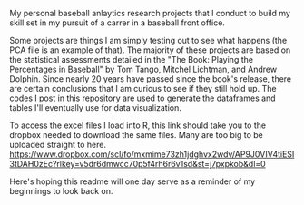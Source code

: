 My personal baseball anlaytics research projects that I conduct to build my skill set in my pursuit of a carrer in a baseball front office.


Some projects are things I am simply testing out to see what happens (the PCA file is an example of that). The majority of these projects are based on the statistical assessments detailed in the "The Book: Playing the Percentages in Baseball" by Tom Tango, Mitchel Lichtman, and Andrew Dolphin.
Since nearly 20 years have passed since the book's release, there are certain conclusions that I am curious to see if they still hold up. The codes I post in this repository are used to generate the
dataframes and tables I'll eventually use for data visualization.

To access the excel files I load into R, this link should take you to the dropbox needed to download the same files. Many are too big to be uploaded straight to here.
https://www.dropbox.com/scl/fo/mxmime73zh1jdghvx2wdv/AP9J0VIV4tiESI3tDAH0zEc?rlkey=v5dr6dmwcc70p5f4rh6r6v1sd&st=j7pxpkob&dl=0

Here's hoping this readme will one day serve as a reminder of my beginnings to look back on.

